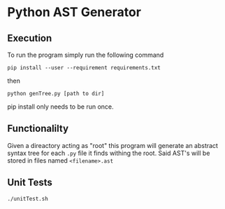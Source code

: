 # Python AST Generator

## Execution

To run the program simply run the following command

`pip install --user --requirement requirements.txt` 

then 

`python genTree.py [path to dir]`

pip install only needs to be run once.

## Functionalilty

Given a direactory acting as "root" this program will generate an abstract syntax tree for each `.py` file it finds withing the root. Said AST's will be stored in files named `<filename>.ast`

## Unit Tests

`./unitTest.sh`
